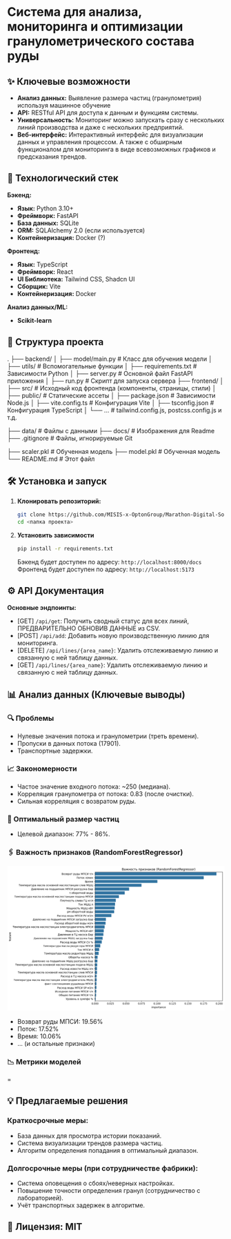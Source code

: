 # **Система для анализа, мониторинга и оптимизации гранулометрического состава руды**

## ✨ Ключевые возможности

* **Анализ данных:** Выявление размера частиц (гранулометрия) используя машинное обучение
* **API:** RESTful API для доступа к данным и функциям системы.
* **Универсальность:** Мониторинг можно запускать сразу с нескольких линий производства и даже с нескольких предприятий.
* **Веб-интерфейс:** Интерактивный интерфейс для визуализации данных и управления процессом. А также с обширным функционалом для мониторинга в виде всевозможных графиков и предсказания трендов.

## 🚀 Технологический стек

**Бэкенд:**

* **Язык:** Python 3.10+
* **Фреймворк:** FastAPI
* **База данных:** SQLite
* **ORM:** SQLAlchemy 2.0 (если используется)
* **Контейнеризация:** Docker (?)

**Фронтенд:**

* **Язык:** TypeScript
* **Фреймворк:** React
* **UI Библиотека:** Tailwind CSS, Shadcn UI
* **Сборщик:** Vite
* **Контейнеризация:** Docker

**Анализ данных/ML:**

* **Scikit-learn**

## 📂 Структура проекта

.
├── backend/
│   ├── model/main.py           # Класс для обучения модели
│   ├── utils/           # Вспомогательные функции
│   ├── requirements.txt # Зависимости Python
│   ├── server.py        # Основной файл FastAPI приложения
│   ├── run.py           # Скрипт для запуска сервера
├── frontend/
│   ├── src/             # Исходный код фронтенда (компоненты, страницы, стили)
│   ├── public/          # Статические ассеты
│   ├── package.json     # Зависимости Node.js
│   ├── vite.config.ts   # Конфигурация Vite
│   ├── tsconfig.json    # Конфигурация TypeScript
│   └── ...              # tailwind.config.js, postcss.config.js и т.д.

├── data/                 # Файлы с данными
├── docs/                # Изображения для Readme
├── .gitignore           # Файлы, игнорируемые Git

├── scaler.pkl           # Обученная модель
├── model.pkl           # Обученная модель
└── README.md            # Этот файл

## 🛠️ Установка и запуск

1. **Клонировать репозиторий:**
    ```bash
    git clone https://github.com/MISIS-x-OptonGroup/Marathon-Digital-Solutions.git
    cd <папка проекта>
    ```
2. **Установить зависимости**
    ```bash
    pip install -r requirements.txt
    ```
    
     Бэкенд будет доступен по адресу: `http://localhost:8000/docs`
    Фронтенд будет доступен по адресу: `http://localhost:5173`

## ⚙️ API Документация

**Основные эндпоинты:**

* [GET] `/api/get`: Получить сводный статус для всех линий, ПРЕДВАРИТЕЛЬНО ОБНОВИВ ДАННЫЕ из CSV.
* [POST] `/api/add`: Добавить новую производственную линию для мониторинга.
* [DELETE] `/api/lines/{area_name}`: Удалить отслеживаемую линию и связанную с ней таблицу данных.
* [GET] `/api/lines/{area_name}`: Удалить отслеживаемую линию и связанную с ней таблицу данных.

## 📊 Анализ данных (Ключевые выводы)

### 🔍 Проблемы

* Нулевые значения потока и гранулометрии (треть времени).
* Пропуски в данных потока (17901).
* Транспортные задержки.

### 📈 Закономерности

* Частое значение входного потока: ~250 (медиана).
* Корреляция гранулометра от потока: 0.83 (после очистки).
* Сильная корреляция с возвратом руды.

### 🎯 Оптимальный размер частиц

* Целевой диапазон: 77% - 86%.

### 🖇️ Важность признаков (RandomForestRegressor)

![Важность признаков](docs/randomforest_correlations.png)

* Возврат руды МПСИ: 19.56%
* Поток: 17.52%
* Время: 10.06%
* ... (и остальные признаки)

### 📉 Метрики моделей

=

## 💡 Предлагаемые решения

### Краткосрочные меры:

* База данных для просмотра истории показаний.
* Система визуализации трендов размера частиц.
* Алгоритм определения попадания в оптимальный диапазон.

### Долгосрочные меры (при сотрудничестве фабрики):

* Система оповещения о сбоях/неверных настройках.
* Повышение точности определения гранул (сотрудничество с лабораторией).
* Учёт транспортных задержек в алгоритме.

## 📄 Лицензия: MIT

